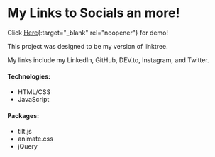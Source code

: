 # My Links to Socials an more!

Click [Here](https://joshdaos.github.io/jd-linkhub/){:target="_blank" rel="noopener"} for demo!

This project was designed to be my version of linktree.

My links include my LinkedIn, GitHub, DEV.to, Instagram, and Twitter.

#### Technologies:
- HTML/CSS
- JavaScript

#### Packages:
- tilt.js
- animate.css
- jQuery